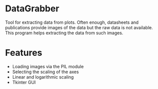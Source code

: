 # DataGrabber
Tool for extracting data from plots. Often enough, datasheets and publications provide images of the data but the raw data is not available. 
This program helps extracting the data from such images.
# Features
- Loading images via the PIL module
- Selecting the scaling of the axes
- Linear and logarithmic scaling
- Tkinter GUI

